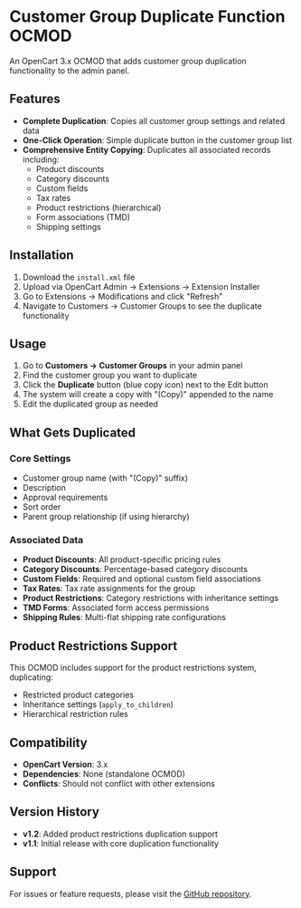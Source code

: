 # Customer Group Duplicate Function OCMOD

An OpenCart 3.x OCMOD that adds customer group duplication functionality to the admin panel.

## Features

- **Complete Duplication**: Copies all customer group settings and related data
- **One-Click Operation**: Simple duplicate button in the customer group list
- **Comprehensive Entity Copying**: Duplicates all associated records including:
  - Product discounts
  - Category discounts
  - Custom fields
  - Tax rates
  - Product restrictions (hierarchical)
  - Form associations (TMD)
  - Shipping settings

## Installation

1. Download the `install.xml` file
2. Upload via OpenCart Admin → Extensions → Extension Installer
3. Go to Extensions → Modifications and click "Refresh"
4. Navigate to Customers → Customer Groups to see the duplicate functionality

## Usage

1. Go to **Customers → Customer Groups** in your admin panel
2. Find the customer group you want to duplicate
3. Click the **Duplicate** button (blue copy icon) next to the Edit button
4. The system will create a copy with "(Copy)" appended to the name
5. Edit the duplicated group as needed

## What Gets Duplicated

### Core Settings
- Customer group name (with "(Copy)" suffix)
- Description
- Approval requirements
- Sort order
- Parent group relationship (if using hierarchy)

### Associated Data
- **Product Discounts**: All product-specific pricing rules
- **Category Discounts**: Percentage-based category discounts
- **Custom Fields**: Required and optional custom field associations
- **Tax Rates**: Tax rate assignments for the group
- **Product Restrictions**: Category restrictions with inheritance settings
- **TMD Forms**: Associated form access permissions
- **Shipping Rules**: Multi-flat shipping rate configurations

## Product Restrictions Support

This OCMOD includes support for the product restrictions system, duplicating:
- Restricted product categories
- Inheritance settings (`apply_to_children`)
- Hierarchical restriction rules

## Compatibility

- **OpenCart Version**: 3.x
- **Dependencies**: None (standalone OCMOD)
- **Conflicts**: Should not conflict with other extensions

## Version History

- **v1.2**: Added product restrictions duplication support
- **v1.1**: Initial release with core duplication functionality

## Support

For issues or feature requests, please visit the [GitHub repository](https://github.com/andyplak/AddCustomerGroupDuplicateFunction.ocmod).

